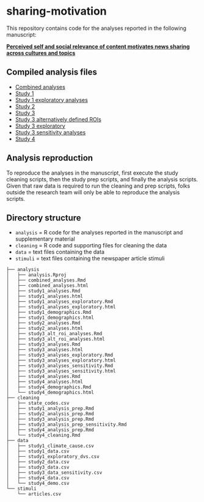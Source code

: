 # sharing-motivation
This repository contains code for the analyses reported in the following manuscript:

**[Perceived self and social relevance of content motivates news sharing across cultures and topics]([https://osf.io/preprints/psyarxiv/z8946](https://doi.org/10.1093/pnasnexus/pgaf019))**


## Compiled analysis files

* [Combined analyses](https://cnlab.github.io/sharing-motivation/analysis/combined_analyses)
* [Study 1](https://cnlab.github.io/sharing-motivation/analysis/study1_analyses)
* [Study 1 exploratory analyses](https://cnlab.github.io/sharing-motivation/analysis/study1_analyses_exploratory)
* [Study 2](https://cnlab.github.io/sharing-motivation/analysis/study2_analyses)
* [Study 3](https://cnlab.github.io/sharing-motivation/analysis/study3_analyses)
* [Study 3 alternatively defined ROIs](https://cnlab.github.io/sharing-motivation/analysis/study3_alt_roi_analyses)
* [Study 3 exploratory](https://cnlab.github.io/sharing-motivation/analysis/study3_analyses_exploratory)
* [Study 3 sensitivity analyses](https://cnlab.github.io/sharing-motivation/analysis/study3_analyses_sensitivity)
* [Study 4](https://cnlab.github.io/sharing-motivation/analysis/study4_analyses)

## Analysis reproduction

To reproduce the analyses in the manuscript, first execute the study cleaning scripts, then the study prep scripts, and finally the analysis scripts. Given that raw data is required to run the cleaning and prep scripts, folks outside the research team will only be able to reproduce the analysis scripts.

## Directory structure

* `analysis` = R code for the analyses reported in the manuscript and supplementary material
* `cleaning` = R code and supporting files for cleaning the data
* `data` = text files containing the data
* `stimuli` = text files containing the newspaper article stimuli

```
├── analysis
│	├── analysis.Rproj
│	├── combined_analyses.Rmd
│	├── combined_analyses.html
│	├── study1_analyses.Rmd
│	├── study1_analyses.html
│	├── study1_analyses_exploratory.Rmd
│	├── study1_analyses_exploratory.html
│	├── study1_demographics.Rmd
│	├── study1_demographics.html
│	├── study2_analyses.Rmd
│	├── study2_analyses.html
│	├── study3_alt_roi_analyses.Rmd
│	├── study3_alt_roi_analyses.html
│	├── study3_analyses.Rmd
│	├── study3_analyses.html
│	├── study3_analyses_exploratory.Rmd
│	├── study3_analyses_exploratory.html
│	├── study3_analyses_sensitivity.Rmd
│	├── study3_analyses_sensitivity.html
│	├── study4_analyses.Rmd
│	├── study4_analyses.html
│	├── study4_demographics.Rmd
│	└── study4_demographics.html
├── cleaning
│	├── state_codes.csv
│	├── study1_analysis_prep.Rmd
│	├── study2_analysis_prep.Rmd
│	├── study3_analysis_prep.Rmd
│	├── study3_analysis_prep_sensitivity.Rmd
│	├── study4_analysis_prep.Rmd
│	└── study4_cleaning.Rmd
├── data
│	├── study1_climate_cause.csv
│	├── study1_data.csv
│	├── study1_exploratory_dvs.csv
│	├── study2_data.csv
│	├── study3_data.csv
│	├── study3_data_sensitivity.csv
│	├── study4_data.csv
│	└── study4_demo.csv
└── stimuli
    └── articles.csv
```
